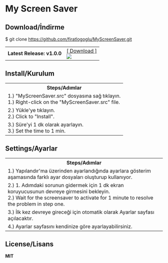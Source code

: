 <html>
<h1>My Screen Saver</h1>

<h2>Download/İndirme</h2>
<p>$ git clone <a href="https://github.com/firatlogoglu/MyScreenSaver.git">https://github.com/firatlogoglu/MyScreenSaver.git</a></p>
<p></p>
<table>
  <tr>
    <td>
      <strong>Latest Release: v1.0.0</strong>
    </td>
    <td>
      <a href="https://github.com/firatlogoglu/MyScreenSaver/releases/latest">[ Download ]</a><br />
      <a href="https://github.com/firatlogoglu/MyScreenSaver/releases/latest" rel="nofollow" style="vertical-align: -webkit-baseline-middle;"><img src="https://img.shields.io/github/downloads/firatlogoglu/MyScreenSaver/latest/total.svg?label=GitHub%20downloads%20(latest)&cacheSeconds=3600"></a>
    </td>
  </tr>
</table>

<h2>Install/Kurulum</h2>

<table>
  <tr>
    <th>Steps/Adımlar</th>
  </tr>
  <tr>
    <td>
      1.) "MyScreenSaver.src" dosyasına sağ tıklayın. <br>
      1.) Right-click on the "MyScreenSaver.src" file.
    </td>
  </tr>
  <tr>
    <td>
      2.) Yükle'ye tıklayın. <br>
      2.) Click to "Install".
    </td>
  </tr>
  <tr>
    <td>
      3.) Süre'yi 1 dk olarak ayarlayın.<br>
      3.) Set the time to 1 min.
    </td>
  </tr>
</table>

<h2>Settings/Ayarlar</h2>

<table>
  <tr>
    <th>Steps/Adımlar</th>
  </tr>
  <tr>
    <td>
      1.) Yapılandır'ma üzerinden ayarlandığında ayarlara gösterim aşamasında farklı ayar dosyaları oluşturup kullanıyor. 
    </td>
  </tr>
  <tr>
    <td>
      2.) 1. Adımdaki sorunun gidermek için 1 dk ekran koruyucusunun devreye girmesini bekleyin.<br>
      2.) Wait for the screensaver to activate for 1 minute to resolve the problem in step one.
    </td>
  </tr>
  <tr>
    <td>
      3.) İlk kez devreye gireceği için otomatik olarak Ayarlar sayfası açılacaktır.<br>
    </td>
  </tr>
  <tr>
    <td>
      4.) Ayarlar sayfasını kendinize göre ayarlayabilirsiniz.<br>
    </td>
  </tr>
</table>

<div>
<h2>License/Lisans</h2>
<strong>MIT</strong>
</div>
</html>
